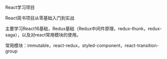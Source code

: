 React学习项目

React简书项目从零基础入门到实战

主要学习React16基础，Redux基础（Redux中间件原理，redux-thunk，redux-saga），以及对react常用模块的使用。

常用模块：immutable，react-redux，styled-component，react-transition-group